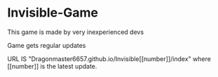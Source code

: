 # Invisible-Game
This game is made by very inexperienced devs

Game gets regular updates

URL IS "Dragonmaster6657.github.io/Invisible[[number]]/index" where [[number]] is the latest update.
